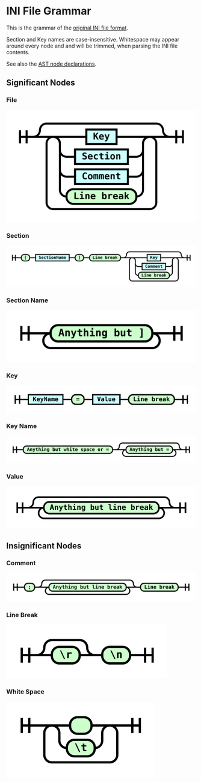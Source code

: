 # INI File Grammar

This is the grammar of the [original INI file format].

Section and Key names are case-insensitive. Whitespace may appear around every node and and will be trimmed, when parsing the INI file contents.

See also the [AST node declarations].

## Significant Nodes

### File

![File](svg/file.svg)

### Section

![Section](svg/section.svg)

### Section Name

![SectionName](svg/section-name.svg)

### Key

![Key](svg/key.svg)

### Key Name

![KeyName](svg/key-name.svg)

### Value

![Value](svg/value.svg)

## Insignificant Nodes

### Comment

![Comment](svg/comment.svg)

### Line Break

![LineBreak](svg/line-break.svg)

### White Space

![WhiteSpace](svg/white-space.svg)

[original INI file format]: https://en.wikipedia.org/wiki/INI_file#Example
[AST node declarations]: ../pkg/parser/src/index.d.ts#L26
